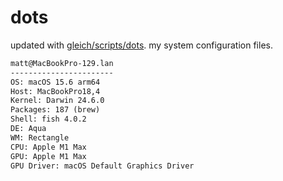 # dots

updated with [gleich/scripts/dots](https://github.com/gleich/scripts/tree/main/dots). my system configuration files.

```txt
matt@MacBookPro-129.lan 
----------------------- 
OS: macOS 15.6 arm64 
Host: MacBookPro18,4 
Kernel: Darwin 24.6.0 
Packages: 187 (brew) 
Shell: fish 4.0.2 
DE: Aqua 
WM: Rectangle 
CPU: Apple M1 Max 
GPU: Apple M1 Max 
GPU Driver: macOS Default Graphics Driver
```